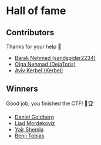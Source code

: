 # Hall of fame

## Contributors

Thanks for your help 🙏

- [Barak Nehmad (sandspider2234)](https://github.com/sandspider2234)
- [Olga Nehmad (DejaToris)](https://github.com/DejaToris)
- [Aviv Kerbel (Kerbel)](https://github.com/Kerbel)

## Winners

Good job, you finished the CTF! 🚩🏆

- [Daniel Goldberg](https://github.com/danielguardicore)
- [Liad Mordekoviz](https://github.com/liadmord)
- [Yair Shemla](https://github.com/yairshemla)
- [Benji Tobias](https://github.com/benjitobias)
